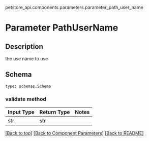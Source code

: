 petstore_api.components.parameters.parameter_path_user_name
# Parameter PathUserName

## Description
the use name to use

## Schema
```
type: schemas.Schema
```

### validate method
Input Type | Return Type | Notes
------------ | ------------- | -------------
str | str |

[[Back to top]](#top) [[Back to Component Parameters]](../../../README.md#Component-Parameters) [[Back to README]](../../../README.md)
